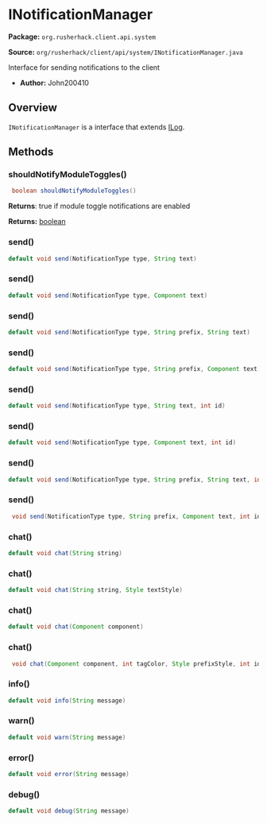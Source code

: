 # INotificationManager

**Package:** `org.rusherhack.client.api.system`

**Source:** `org/rusherhack/client/api/system/INotificationManager.java`

Interface for sending notifications to the client
* **Author:** John200410



## Overview

`INotificationManager` is a interface that extends [ILog](/core/logging/ILog.md).

## Methods

### shouldNotifyModuleToggles()

```java
 boolean shouldNotifyModuleToggles()
```

**Returns**: true if module toggle notifications are enabled



**Returns:** [boolean](https://docs.oracle.com/en/java/javase/21/docs/api/java.base/java/lang/Boolean.html)

### send()

```java
default void send(NotificationType type, String text)
```

### send()

```java
default void send(NotificationType type, Component text)
```

### send()

```java
default void send(NotificationType type, String prefix, String text)
```

### send()

```java
default void send(NotificationType type, String prefix, Component text)
```

### send()

```java
default void send(NotificationType type, String text, int id)
```

### send()

```java
default void send(NotificationType type, Component text, int id)
```

### send()

```java
default void send(NotificationType type, String prefix, String text, int id)
```

### send()

```java
 void send(NotificationType type, String prefix, Component text, int id)
```

### chat()

```java
default void chat(String string)
```

### chat()

```java
default void chat(String string, Style textStyle)
```

### chat()

```java
default void chat(Component component)
```

### chat()

```java
 void chat(Component component, int tagColor, Style prefixStyle, int id)
```

### info()

```java
default void info(String message)
```

### warn()

```java
default void warn(String message)
```

### error()

```java
default void error(String message)
```

### debug()

```java
default void debug(String message)
```

